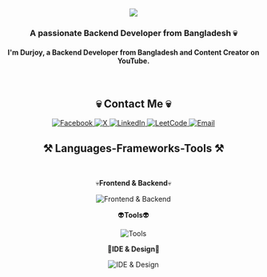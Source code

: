 <h1 align="center">
    <img src="https://readme-typing-svg.herokuapp.com/?font=Righteous&size=35&center=true&vCenter=true&width=500&height=70&duration=4000&lines=Hi+There!+👋;+I'm+Durjoy!;" />
</h1>

<h3 align="center">A passionate Backend Developer from Bangladesh 💀</h3>
<h4 align="center">I'm Durjoy, a Backend Developer from Bangladesh and Content Creator on YouTube.</h4>
<br/>

<h2 align="center">💀 Contact Me 💀</h2>

<div align="center">
  <a href="https://www.facebook.com/notdurjoy/">
    <img src="https://img.shields.io/badge/Facebook-1877F2?style=for-the-badge&logo=facebook&logoColor=white" alt="Facebook" />
  </a>
  <a href="https://x.com/notdurjoy">
    <img src="https://img.shields.io/badge/X-1D9BF0?style=for-the-badge&logo=x&logoColor=white" alt="X" />
  </a>
  <a href="https://www.linkedin.com/in/notdurjoy/">
    <img src="https://img.shields.io/badge/LinkedIn-0077B5?style=for-the-badge&logo=linkedin&logoColor=white" alt="LinkedIn" />
  </a>
  <a href="https://leetcode.com/u/not-durjoy/">
    <img src="https://img.shields.io/badge/LeetCode-FFA116?style=for-the-badge&logo=leetcode&logoColor=black" alt="LeetCode" />
  </a>
  <a href="mailto:imdurjoy404@gmail.com">
    <img src="https://img.shields.io/badge/Email-FF3B30?style=for-the-badge&logo=gmail&logoColor=white" alt="Email" />
  </a>
</div>

<h2 align="center">⚒️ Languages-Frameworks-Tools ⚒️</h2>
<br/>

<div align="center">

  💀**Frontend & Backend**💀

  <img src="https://skillicons.dev/icons?i=html,css,tailwindcss,javascript,typescript,nodejs,express,MongoDB" alt="Frontend & Backend" />

  👽**Tools**👽

  <img src="https://skillicons.dev/icons?i=firebase,vite,deno,prisma,postman,npm,yarn" alt="Tools" />

  🦴**IDE & Design**🦴  

  <img src="https://skillicons.dev/icons?i=androidstudio,vscode,git,github,gitlab,notion,photoshop,pr,ae,xd,figma" alt="IDE & Design" />

</div>
